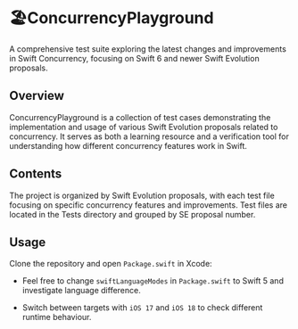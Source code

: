# 🏖️ConcurrencyPlayground

A comprehensive test suite exploring the latest changes and improvements in Swift Concurrency, focusing on Swift 6 and newer Swift Evolution proposals.

## Overview

ConcurrencyPlayground is a collection of test cases demonstrating the implementation and usage of various Swift Evolution proposals related to concurrency. It serves as both a learning resource and a verification tool for understanding how different concurrency features work in Swift.

## Contents

The project is organized by Swift Evolution proposals, with each test file focusing on specific concurrency features and improvements. Test files are located in the Tests directory and grouped by SE proposal number.

## Usage

Clone the repository and open `Package.swift` in Xcode:

- Feel free to change `swiftLanguageModes` in `Package.swift` to Swift 5 and investigate language difference.

- Switch between targets with `iOS 17` and `iOS 18` to check different runtime behaviour.

